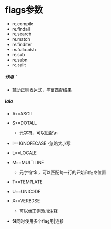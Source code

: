 # flags参数
- re.compile
- re.findall
- re.search
- re.match
- re.finditer
- re.fullmatch
- re.sub
- re.subn
- re.split

##### 作用：
- 辅助正则表达式，丰富匹配结果
##### lala
- A==ASCII
- S==DOTALL
    - 元字符，可以匹配\n
- I==IGNORECASE
    -忽略大小写 
- L==LOCALE
- M==MULTILINE  
    - 元字符^$  ，可以匹配每一行的开始和结束位置
- T==TEMPLATE
- U==UNICODE
- X==VERBOSE
    - 可以给正则添加注释

-  **注**同时使用多个flag用|连接















































